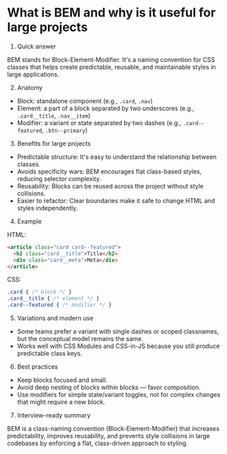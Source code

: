 # What is BEM and why is it useful for large projects

1. Quick answer

BEM stands for Block-Element-Modifier. It's a naming convention for CSS classes that helps create predictable, reusable, and maintainable styles in large applications.

2. Anatomy

- Block: standalone component (e.g., `.card`, `.nav`)
- Element: a part of a block separated by two underscores (e.g., `.card__title`, `.nav__item`)
- Modifier: a variant or state separated by two dashes (e.g., `.card--featured`, `.btn--primary`)

3. Benefits for large projects

- Predictable structure: It's easy to understand the relationship between classes.
- Avoids specificity wars: BEM encourages flat class-based styles, reducing selector complexity.
- Reusability: Blocks can be reused across the project without style collisions.
- Easier to refactor: Clear boundaries make it safe to change HTML and styles independently.

4. Example

HTML:
```html
<article class="card card--featured">
  <h2 class="card__title">Title</h2>
  <div class="card__meta">Meta</div>
</article>
```

CSS:
```css
.card { /* block */ }
.card__title { /* element */ }
.card--featured { /* modifier */ }
```

5. Variations and modern use

- Some teams prefer a variant with single dashes or scoped classnames, but the conceptual model remains the same.
- Works well with CSS Modules and CSS-in-JS because you still produce predictable class keys.

6. Best practices

- Keep blocks focused and small.
- Avoid deep nesting of blocks within blocks — favor composition.
- Use modifiers for simple state/variant toggles, not for complex changes that might require a new block.

7. Interview-ready summary

BEM is a class-naming convention (Block-Element-Modifier) that increases predictability, improves reusability, and prevents style collisions in large codebases by enforcing a flat, class-driven approach to styling.
